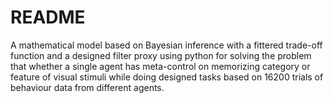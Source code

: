 # README

A mathematical model based on Bayesian inference with a fittered trade-off function and a designed filter proxy using python for solving the problem that whether a single agent has meta-control on memorizing category or feature of visual stimuli while doing designed tasks based on 16200 trials of behaviour data from different agents.
